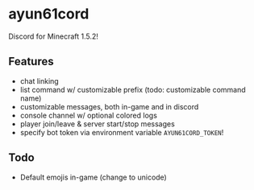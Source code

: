 # ayun61cord
Discord for Minecraft 1.5.2!

## Features
- chat linking
- list command w/ customizable prefix (todo: customizable command name)
- customizable messages, both in-game and in discord
- console channel w/ optional colored logs
- player join/leave & server start/stop messages
- specify bot token via environment variable `AYUN61CORD_TOKEN`!

## Todo
- Default emojis in-game (change to unicode)
